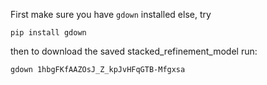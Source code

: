 First make sure you have ```gdown``` installed
else, try 

```pip install gdown```

then to download the saved stacked_refinement_model run:


```gdown 1hbgFKfAAZOsJ_Z_kpJvHFqGTB-Mfgxsa```
